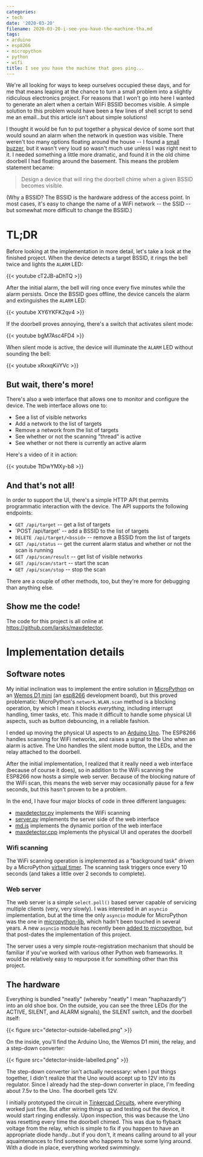 ```yaml
---
categories:
- tech
date: '2020-03-20'
filename: 2020-03-20-i-see-you-have-the-machine-tha.md
tags:
- arduino
- esp8266
- micropython
- python
- wifi
title: I see you have the machine that goes ping...
---
```


We're all looking for ways to keep ourselves occupied these days, and
for me that means leaping at the chance to turn a small problem into a
slightly ridiculous electronics project. For reasons that I won't go
into here I wanted to generate an alert when a certain WiFi BSSID
becomes visible. A simple solution to this problem would have been a
few lines of shell script to send me an email...but this article isn't
about simple solutions!

I thought it would be fun to put together a physical device of some
sort that would sound an alarm when the network in question was
visible. There weren't too many options floating around the house -- I
found a [small buzzer][], but it wasn't very loud so wasn't much use
unless I was right next to it.  I needed something a little more
dramatic, and found it in the old chime doorbell I had floating
around the basement. This means the problem statement became:

[small buzzer]: https://www.amazon.com/RuiLing-Decibels-Continuous-Sounder-Electronic/dp/B07NK8MGL9

> Design a device that will ring the doorbell chime when a given BSSID
> becomes visible.

(Why a BSSID? The BSSID is the hardware address of the access point.
In most cases, it's easy to change the name of a WiFi network -- the
SSID -- but somewhat more difficult to change the BSSID.)

# TL;DR

Before looking at the implementation in more detail, let's take a look
at the finished project. When the device detects a target BSSID, it
rings the bell twice and lights the `ALARM` LED:

{{< youtube cT2JB-aDhTQ >}}

After the initial alarm, the bell will ring once every five minutes
while the alarm persists. Once the BSSID goes offline, the device
cancels the alarm and extinguishes the `ALARM` LED:

{{< youtube XY6YKFK2qv4 >}}

If the doorbell proves annoying, there's a switch that activates
silent mode:

{{< youtube bgM7Asc4FD4 >}}

When silent mode is active, the device will illuminate the `ALARM` LED
without sounding the bell:

{{< youtube xRxxqKiiYVc >}}

## But wait, there's more!

There's also a web interface that allows one to monitor and configure
the device. The web interface allows one to:

- See a list of visible networks
- Add a network to the list of targets
- Remove a network from the list of targets
- See whether or not the scanning "thread" is active
- See whether or not there is currently an active alarm

Here's a video of it in action:

{{< youtube TtDwYMXy-b8 >}}

## And that's not all!

In order to support the UI, there's a simple HTTP API that permits
programmatic interaction with the device. The API supports the
following endpoints:

- `GET /api/target` -- get a list of targets
- `POST /api/target' -- add a BSSID to the list of targets
- `DELETE /api/target/<bssid>` -- remove a BSSID from the list of
  targets
- `GET /api/status` -- get the current alarm status and whether or not
  the scan is running
- `GET /api/scan/result` -- get list of visible networks
- `GET /api/scan/start` -- start the scan
- `GET /api/scan/stop` -- stop the scan

There are a couple of other methods, too, but they're more for
debugging than anything else.

## Show me the code!

The code for this project is all online at
<https://github.com/larsks/maxdetector>.

# Implementation details

## Software notes

My initial inclination was to implement the entire solution in
[MicroPython][] on an [Wemos D1 mini][] (an [esp8266][] development
board), but this proved problematic: MicroPython's `network.WLAN.scan`
method is a blocking operation, by which I mean it blocks
*everything*, including interrupt handling, timer tasks, etc.  This
made it difficult to handle some physical UI aspects, such as button
debouncing, in a reliable fashion.

[micropython]: https://micropython.org/
[esp8266]: https://en.wikipedia.org/wiki/ESP8266
[wemos d1 mini]: https://docs.wemos.cc/en/latest/d1/d1_mini.html

I ended up moving the physical UI aspects to an [Arduino Uno][]. The
ESP8266 handles scanning for WiFi networks, and raises a signal to the
Uno when an alarm is active. The Uno handles the silent mode button,
the LEDs, and the relay attached to the doorbell.

[arduino uno]: https://store.arduino.cc/usa/arduino-uno-rev3

After the initial implementation, I realized that it really need a web
interface (because of course it does), so in addition to the WiFi
scanning the ESP8266 now hosts a simple web server. Because of the
blocking nature of the WiFi scan, this means the web server may
occasionally pause for a few seconds, but this hasn't proven to be a
problem.

In the end, I have four major blocks of code in three different languages:

- [maxdetector.py](https://github.com/larsks/maxdetector/blob/master/maxdetector.py) implements the WiFi scanning
- [server.py](https://github.com/larsks/maxdetector/blob/master/server.py) implements the server side of the web interface
- [md.js](https://github.com/larsks/maxdetector/blob/master/static/md.js) implements the dynamic portion of the web interface
- [maxdetector.cpp](https://github.com/larsks/maxdetector/blob/master/src/maxdetector.cpp) implements the physical UI and operates the doorbell

### Wifi scanning

The WiFi scanning operation is implemented as a "background task"
driven by a MicroPython [virtual timer][]. The scanning task triggers
once every 10 seconds (and takes a little over 2 seconds to complete).

[virtual timer]: https://docs.micropython.org/en/latest/esp8266/quickref.html#timers

### Web server

The web server is a simple `select.poll()` based server capable of
servicing multiple clients (very, very slowly). I was interested in an
`asyncio` implementation, but at the time the only `asyncio`
module for MicroPython was the one in [micropython-lib][], which
hadn't been touched in several years. A new `asyncio` module has
recently been [added to micropython][], but that post-dates the
implementation of this project.

[micropython-lib]: https://github.com/micropython/micropython-lib
[added to micropython]: https://github.com/micropython/micropython/commit/1d4d688b3b251120f5827a3605ec232d977eaa0f

The server uses a very simple route-registration mechanism that should
be familiar if you've worked with various other Python web frameworks.
It would be relatively easy to repurpose it for something other than
this project.

## The hardware

Everything is bundled "neatly" (whereby "neatly" I mean "haphazardly")
into an old shoe box. On the outside, you can see the three LEDs (for
the ACTIVE, SILENT, and ALARM signals), the SILENT switch, and the
doorbell itself:

{{< figure src="detector-outside-labelled.png" >}}

On the inside, you'll find the Arduino Uno, the Wemos D1 mini, the
relay, and a step-down converter:

{{< figure src="detector-inside-labelled.png" >}}

The step-down converter isn't actually necessary: when I put things
together, I didn't realize that the Uno would accept up to 12V into
its regulator. Since I already had the step-down converter in place,
I'm feeding about 7.5v to the Uno. The doorbell gets 12V.

I initially prototyped the circuit in [Tinkercad Circuits][], where
everything worked just fine. But after wiring things up and testing out
the device, it would start ringing endlessly. Upon inspection, this
was because the Uno was resetting every time the doorbell chimed. This
was due to flyback voltage from the relay, which is simple to fix if
you happen to have an appropriate diode handy...but if you don't, it
means calling around to all your aquaintenances to find someone who
happens to have some lying around. With a diode in place, everything
worked swimmingly.

[tinkercad circuits]: https://www.tinkercad.com/things/cpRuevAoV5L-max-detector
